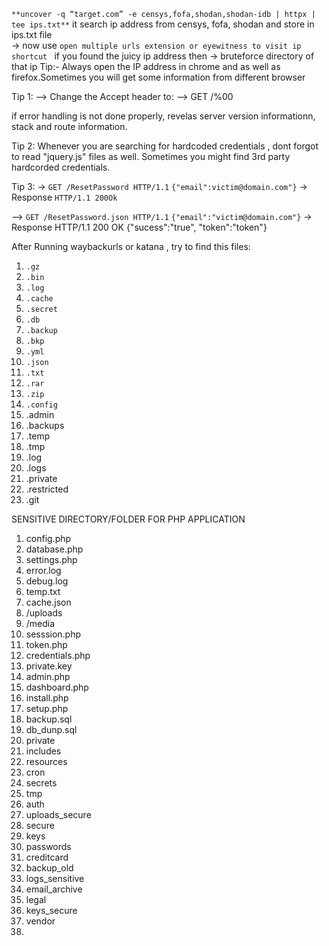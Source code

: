  `**uncover -q “target.com” -e censys,fofa,shodan,shodan-idb | httpx | tee ips.txt**` it search ip address from censys, fofa, shodan and store in ips.txt file  
 -> now use `open multiple urls extension or eyewitness to visit ip shortcut ` if you found the juicy ip address then -> bruteforce directory of that ip
 Tip:- Always open the IP address in chrome and as well as firefox.Sometimes you will get some information from different browser


Tip 1: 
--> Change the Accept header to: 
--> GET /%00

if error handling is not done properly, revelas server version informationn, stack and route information.

Tip 2: Whenever you are searching for hardcoded credentials , dont forgot to read "jquery.js" files as well. Sometimes you might find 3rd party hardcorded credentials.

Tip 3: 
-> `GET /ResetPassword HTTP/1.1`
  `{"email":victim@domain.com"}`
-> Response 
`HTTP/1.1 200Ok`

--> `GET /ResetPassword.json HTTP/1.1`
`{"email":"victim@domain.com"}`
-> Response 
HTTP/1.1 200 OK
{"sucess":"true", "token":"token"}



After Running waybackurls or katana , try to find this files:
1. `.gz`
2. `.bin`
3. `.log`
4. `.cache`
5. `.secret`
6. `.db`
7. `.backup`
8. `.bkp`
9. `.yml`
10. `.json`
11. `.txt`
12. `.rar`
13. `.zip`
14. `.config`
15. .admin
16. .backups
17. .temp
18. .tmp
19. .log
20. .logs
21. .private
22. .restricted 
23. .git




SENSITIVE DIRECTORY/FOLDER FOR PHP APPLICATION
1) config.php
2) database.php
3) settings.php
4) error.log
5) debug.log
6) temp.txt
7) cache.json
8) /uploads
9) /media
10) sesssion.php
11) token.php
12) credentials.php
13) private.key
14) admin.php
15) dashboard.php
16) install.php
17) setup.php
18) backup.sql
19) db_dunp.sql
20) private
21) includes
22) resources
23) cron
24) secrets
25) tmp
26) auth
27) uploads_secure
28) secure
29) keys
30) passwords
31) creditcard
32) backup_old
33) logs_sensitive
34) email_archive
35) legal
36) keys_secure
37) vendor
38) 
